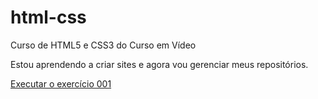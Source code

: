 # html-css
 Curso de HTML5 e CSS3 do Curso em Vídeo

 Estou aprendendo a criar sites e agora vou gerenciar meus repositórios.

 <a href="https://mauriciodearmas.github.io/html-css/exercicios/modulo-1/ex001/"> Executar o exercício 001 </a>
